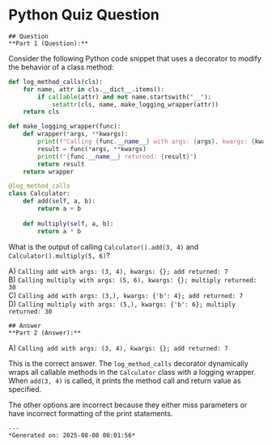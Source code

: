 # Python Quiz Question
    
    ## Question
    **Part 1 (Question):**

Consider the following Python code snippet that uses a decorator to modify the behavior of a class method:

```python
def log_method_calls(cls):
    for name, attr in cls.__dict__.items():
        if callable(attr) and not name.startswith("__"):
            setattr(cls, name, make_logging_wrapper(attr))
    return cls

def make_logging_wrapper(func):
    def wrapper(*args, **kwargs):
        print(f"Calling {func.__name__} with args: {args}, kwargs: {kwargs}")
        result = func(*args, **kwargs)
        print(f"{func.__name__} returned: {result}")
        return result
    return wrapper

@log_method_calls
class Calculator:
    def add(self, a, b):
        return a + b
    
    def multiply(self, a, b):
        return a * b
```

What is the output of calling `Calculator().add(3, 4)` and `Calculator().multiply(5, 6)`?

A) `Calling add with args: (3, 4), kwargs: {}; add returned: 7`  
B) `Calling multiply with args: (5, 6), kwargs: {}; multiply returned: 30`  
C) `Calling add with args: (3,), kwargs: {'b': 4}; add returned: 7`  
D) `Calling multiply with args: (5,), kwargs: {'b': 6}; multiply returned: 30`
    
    ## Answer
    **Part 2 (Answer):**

A) `Calling add with args: (3, 4), kwargs: {}; add returned: 7`

This is the correct answer. The `log_method_calls` decorator dynamically wraps all callable methods in the `Calculator` class with a logging wrapper. When `add(3, 4)` is called, it prints the method call and return value as specified.

The other options are incorrect because they either miss parameters or have incorrect formatting of the print statements.
    
    ---
    *Generated on: 2025-08-08 08:01:56*
    